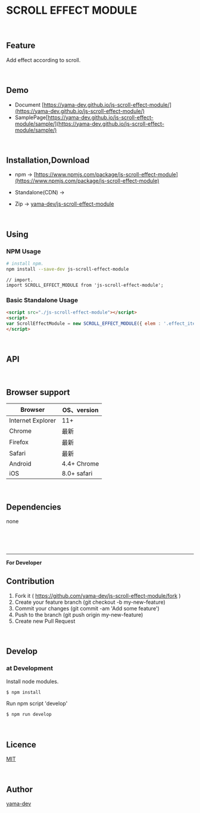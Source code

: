 # SCROLL EFFECT MODULE

<br>

## Feature

Add effect according to scroll.  

<br>

## Demo

- Document [https://yama-dev.github.io/js-scroll-effect-module/](https://yama-dev.github.io/js-scroll-effect-module/)
- SamplePage[https://yama-dev.github.io/js-scroll-effect-module/sample/](https://yama-dev.github.io/js-scroll-effect-module/sample/)

<br>

## Installation,Download

- npm -> [https://www.npmjs.com/package/js-scroll-effect-module](https://www.npmjs.com/package/js-scroll-effect-module)

- Standalone(CDN) -> []()

- Zip -> [yama-dev/js-scroll-effect-module](https://github.com/yama-dev/js-scroll-effect-module/releases/latest)

<br>

## Using

### NPM Usage

``` bash
# install npm.
npm install --save-dev js-scroll-effect-module
```

``` javascript.
// import.
import SCROLL_EFFECT_MODULE from 'js-scroll-effect-module';
```

### Basic Standalone Usage

``` html
<script src="./js-scroll-effect-module"></script>
<script>
var ScrollEffectModule = new SCROLL_EFFECT_MODULE({ elem : '.effect_item' });
</script>
```

<br>

## API

<br>


## Browser support

| Browser           | OS、version | 
| ---               | ---         | 
| Internet Explorer | 11+         | 
| Chrome            | 最新        | 
| Firefox           | 最新        | 
| Safari            | 最新        | 
| Android           | 4.4+ Chrome | 
| iOS               | 8.0+ safari | 

<br>

## Dependencies

none

<br><br><br>

___

**For Developer**

## Contribution

1. Fork it ( https://github.com/yama-dev/js-scroll-effect-module/fork )
2. Create your feature branch (git checkout -b my-new-feature)
3. Commit your changes (git commit -am 'Add some feature')
4. Push to the branch (git push origin my-new-feature)
5. Create new Pull Request

<br>

## Develop

### at Development

Install node modules.

``` bash
$ npm install
```

Run npm script 'develop'

``` bash
$ npm run develop
```

<br>

## Licence

[MIT](https://github.com/yama-dev/js-scroll-effect-module/blob/master/LICENSE)

<br>

## Author

[yama-dev](https://github.com/yama-dev)

